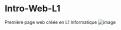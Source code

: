 # Intro-Web-L1
Première page web créée en L1 Informatique
![image](https://user-images.githubusercontent.com/90969081/168388050-015608d6-6590-40eb-8ca5-34ed42e316df.png)

